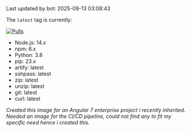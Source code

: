 Last updated by bot: 2025-09-13 03:08:43

The `latest` tag is currently:


[![Pulls](https://img.shields.io/docker/pulls/unkn0wn876/python3.8-nodejs14.svg?style=flat-square)](https://hub.docker.com/r/unkn0wn876/python3.8-nodejs14/)

<ul>
<li>Node.js: 14.x</li> 
<li>npm: 6.x</li>
<li>Python: 3.8</li>
<li>pip: 23.x</li>
<li>artify: latest</li>
<li>sshpass: latest</li>
<li>zip: latest</li>
<li>unzip: latest</li>
<li>git: latest</li>
<li>curl: latest</li>
</ul>
<i>Created this image for an Angular 7 enterprise project i recently inherited. Needed an image for the CI/CD pipeline, could not find any to fit my specific need hence i created this.</i>
